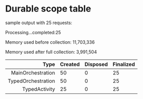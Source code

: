 # Durable scope table

sample output with 25 requests:

Processing...completed:25

Memory used before collection:       11,703,336

Memory used after full collection:   3,991,504

|Type |Created| Disposed| Finalized|
|--:|--|--|--|
|MainOrchestration |50| 0| 25|
|TypedOrchestration |50| 0| 25|
|TypedActivity |25| 0| 25|
	